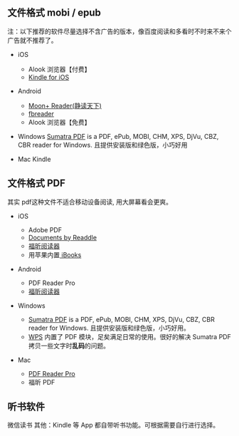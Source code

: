 ## 文件格式 mobi / epub

注：以下推荐的软件尽量选择不含广告的版本，像百度阅读和多看时不时来不来个广告就不推荐了。

* iOS 
  * Alook 浏览器【付费】
  * [Kindle for iOS](http://sj.qq.com/myapp/detail.htm?apkName=com.amazon.kindlefc) 

* Android
  * [Moon+ Reader(静读天下)](http://www.moondownload.com/)
  * [fbreader](https://fbreader.org/)
  * Alook 浏览器【免费】

* Windows 
[Sumatra PDF] is a PDF, ePub, MOBI, CHM, XPS, DjVu, CBZ, CBR reader for Windows. 且提供安装版和绿色版，小巧好用

* Mac
Kindle

## 文件格式 PDF

其实 pdf这种文件不适合移动设备阅读, 用大屏幕看会更爽。

* iOS 
  + Adobe PDF
  + [Documents by Readdle](https://itunes.apple.com/cn/app/documents-by-readdle/id364901807?l=en&mt=8) 
  + [福昕阅读器](http://sj.qq.com/myapp/detail.htm?apkName=com.foxit.mobile.pdf.lite)
  + 用苹果内置[ iBooks](https://itunes.apple.com/cn/app/ibooks/id364709193?l=en&mt=8)

* Android
  + PDF Reader Pro
  + [福昕阅读器](http://sj.qq.com/myapp/detail.htm?apkName=com.foxit.mobile.pdf.lite)

* Windows 
  + [Sumatra PDF] is a PDF, ePub, MOBI, CHM, XPS, DjVu, CBZ, CBR reader for Windows. 且提供安装版和绿色版，小巧好用。
  + [WPS] 内置了 PDF 模块，足矣满足日常的使用。很好的解决 Sumatra PDF 拷贝一些文字时**乱码**的问题。

* Mac 
  + [PDF Reader Pro]
  + 福昕 PDF

[阅读星Pro]: http://sj.qq.com/myapp/detail.htm?apkName=com.person.reader
[Sumatra PDF]: https://www.sumatrapdfreader.org/download-free-pdf-viewer.html
[PDF Reader Pro]: http://www.pdfreaderpro.com/
[WPS]: https://pc.wps.cn/

## 听书软件

微信读书
其他：Kindle 等 App 都自带听书功能。可根据需要自行进行选择。

